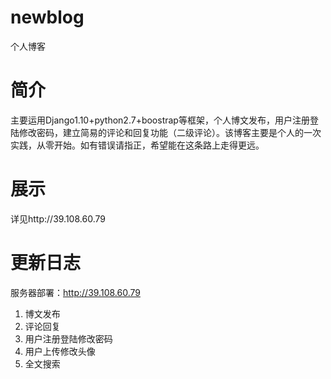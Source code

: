 # newblog
个人博客
# 简介
  主要运用Django1.10+python2.7+boostrap等框架，个人博文发布，用户注册登陆修改密码，建立简易的评论和回复功能（二级评论）。该博客主要是个人的一次实践，从零开始。如有错误请指正，希望能在这条路上走得更远。
# 展示
详见http://39.108.60.79

# 更新日志
服务器部署：http://39.108.60.79
1. 博文发布
2. 评论回复
3. 用户注册登陆修改密码
4. 用户上传修改头像
5. 全文搜索
